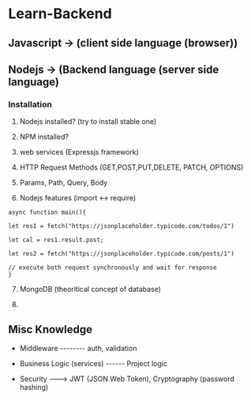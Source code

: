 # Learn-Backend

## Javascript -> (client side language (browser))

## Nodejs -> (Backend language (server side language)

### Installation

1. Nodejs installed? (try to install stable one)

2. NPM installed?

3. web services (Expressjs framework)

4. HTTP Request Methods (GET,POST,PUT,DELETE, PATCH, OPTIONS)

5. Params, Path, Query, Body

6. Nodejs features (import <-> require)

```
async function main(){

let res1 = fetch("https://jsonplaceholder.typicode.com/todos/1")

let cal = res1.result.post;

let res2 = fetch("https://jsonplaceholder.typicode.com/posts/1")

// execute both request synchronously and wait for response
}
```

7. MongoDB (theoritical concept of database)

8.

## Misc Knowledge

- Middleware -------- auth, validation

- Business Logic (services) ------ Project logic

- Security ---> JWT (JSON Web Token), Cryptography (password hashing)

